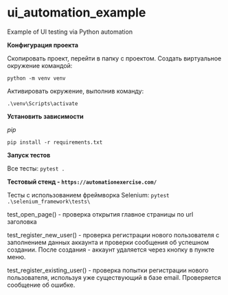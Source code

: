 # ui_automation_example
Example of UI testing via Python automation

**Конфигурация проекта**

Скопировать проект, перейти в папку с проектом.
Создать виртуальное окружение командой:

`python -m venv venv`

Активировать окружение, выполнив команду:

`.\venv\Scripts\activate`

**Установить зависимости**

_pip_

`pip install -r requirements.txt`


**Запуск тестов**

Все тесты: `pytest .`

**Тестовый стенд - `https://automationexercise.com/`**

Тесты с использованием фреймворка Selenium: `pytest .\selenium_framework\tests\`

test_open_page() - проверка открытия главное страницы по url заголовка

test_register_new_user() - проверка регистрации нового пользователя с заполнением данных аккаунта и проверки
сообщения об успешном создании. После создания - аккаунт удаляется через кнопку в пункте меню.

test_register_existing_user() - проверка попытки регистрации нового пользователя, используя уже существующий 
в базе email. Проверяется сообщение об ошибке.
